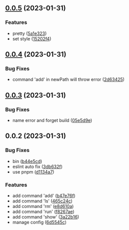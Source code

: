 ## [0.0.5](https://github.com/Sneaken/mte/compare/v0.0.4...v0.0.5) (2023-01-31)


### Features

* pretty ([5a1e323](https://github.com/Sneaken/mte/commit/5a1e32357cfd98e09724f6eeffe3175259b05e1d))
* set style ([15202f4](https://github.com/Sneaken/mte/commit/15202f4d9bf760d6972f8b1fe24a3e1ed61f6844))



## [0.0.4](https://github.com/Sneaken/mte/compare/v0.0.3...v0.0.4) (2023-01-31)


### Bug Fixes

* command 'add' in newPath will throw error ([2d63425](https://github.com/Sneaken/mte/commit/2d634256bfaf8ee3b870160e30ec6dd50ff21f82))



## [0.0.3](https://github.com/Sneaken/mte/compare/v0.0.2...v0.0.3) (2023-01-31)


### Bug Fixes

* name error and forget build ([05e5d9e](https://github.com/Sneaken/mte/commit/05e5d9ef8bf72d6bfb0dd7eefe9c20d7669bff58))



## 0.0.2 (2023-01-31)


### Bug Fixes

* bin ([b44e5cd](https://github.com/Sneaken/mte/commit/b44e5cdadb3e500d4251c5b8bf3423a8bf413002))
* eslint auto fix ([3db632f](https://github.com/Sneaken/mte/commit/3db632f29c9c7a7360e42303c5839c36fa763149))
* use pnpm ([d1134a7](https://github.com/Sneaken/mte/commit/d1134a767573c6e95d38de3a8177de388c7160e5))


### Features

* add command 'add' ([b47e76f](https://github.com/Sneaken/mte/commit/b47e76f7ed45e88fac394cdd55e5d1638fb2761a))
* add command 'ls' ([465c24c](https://github.com/Sneaken/mte/commit/465c24c5f83eac1151b7ddb4d0953505498e1c0f))
* add command 'rm' ([e8d610a](https://github.com/Sneaken/mte/commit/e8d610a20eadb55794d84433877f42c9557ea746))
* add command 'run' ([f8267ae](https://github.com/Sneaken/mte/commit/f8267ae3ee6e3b95c96e607c947df8f3022b45fb))
* add command 'show' ([3a22b16](https://github.com/Sneaken/mte/commit/3a22b1647e36e822a1cf8f8883bef7aa8235262c))
* manage config ([6d5545c](https://github.com/Sneaken/mte/commit/6d5545c395041111034c28a6927b71dd3e2bade8))



